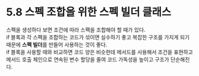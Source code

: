 # 5.8 스펙 조합을 위한 스펙 빌더 클래스

스펙을 생성하다 보면 조건에 따라 스펙을 조합해야 할 때가 있다.  
if 블록과 각 스펙을 조합하는 코드가 섞이면 실수하기 좋고 복잡한 구조를 가지게 되기 때문에 **스펙 빌더**를 만들어 사용하는 것이 좋다.  
if 블록을 사용할 때와 비교하면 코드 양은 비슷한데 메서드를 사용해서 조건을 표현하고 메서드 호출 체인으로 연속된 변수 할당을 줄여 코드 가독성을 높이고 구조가 단순해진다.
